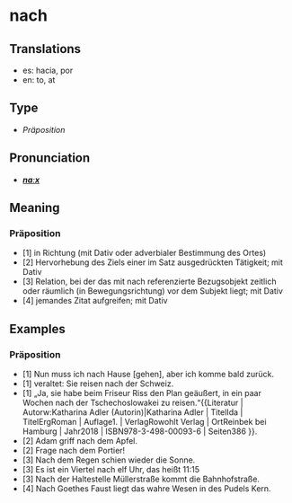 # nach
## Translations
- es: hacia, por
- en: to, at
## Type
- _Präposition_
## Pronunciation
- **_[naːx](https://commons.wikimedia.org/wiki/File:De-nach.ogg)_**
## Meaning
### Präposition
- [1] in Richtung (mit Dativ oder adverbialer Bestimmung des Ortes)
- [2] Hervorhebung des Ziels einer im Satz ausgedrückten Tätigkeit; mit Dativ
- [3] Relation, bei der das mit nach referenzierte Bezugsobjekt zeitlich oder räumlich (in Bewegungsrichtung) vor dem Subjekt liegt; mit Dativ
- [4] jemandes Zitat aufgreifen; mit Dativ
## Examples
### Präposition
- [1] Nun muss ich nach Hause [gehen], aber ich komme bald zurück.
- [1] veraltet: Sie reisen nach der Schweiz.
- [1] „Ja, sie habe beim Friseur Riss den Plan geäußert, in ein paar Wochen nach der Tschechoslowakei zu reisen.“<ref>{{Literatur | Autorw:Katharina Adler (Autorin)|Katharina Adler | TitelIda | TitelErgRoman | Auflage1. | VerlagRowohlt Verlag | OrtReinbek bei Hamburg | Jahr2018 | ISBN978-3-498-00093-6 | Seiten386 }}.</ref>
- [2] Adam griff nach dem Apfel.
- [2] Frage nach dem Portier!
- [3] Nach dem Regen schien wieder die Sonne.
- [3] Es ist ein Viertel nach elf Uhr, das heißt 11:15
- [3] Nach der Haltestelle Müllerstraße kommt die Bahnhofstraße.
- [4] Nach Goethes Faust liegt das wahre Wesen in des Pudels Kern.
